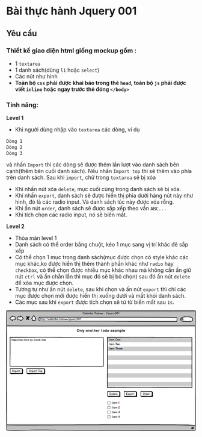 # Bài thực hành Jquery 001

## Yêu cầu

### Thiết kế giao diện html giống mockup gồm : 
- 1 `textarea`
- 1 danh sách(dùng `li` hoặc `select`)
- Các nút như hình
- **Toàn bộ `css` phải được khai báo trong thẻ `head`, toàn bộ `js` phải được viết `inline` hoặc ngay trước thẻ đóng `</body>`**

### Tính năng:
**Level 1**
- Khi người dùng nhập vào `textarea` các dòng, ví dụ
```
Dòng 1
Dòng 2
Dòng 3
```
và nhấn `Import` thì các dòng sẽ được thêm lần lượt vào danh sách bên cạnh(thêm bên cuối danh sách). Nếu nhấn `Import top` thì sẽ thêm vào phía trên danh sách. Sau khi `import`, chữ trong `textarea` sẽ bị xóa
- Khi nhấn nút xóa `delete`, mục cuối cùng trong danh sách sẽ bị xóa.
- Khi nhấn `export`, danh sách sẽ được hiển thị phía dưới hàng nút này như hình, đó là các radio input. Và danh sách lúc này được xóa rỗng.
- Khi ấn nút `order`, danh sách sẽ được sắp xếp theo vần `ABC...` 
- Khi tích chọn các radio input, nó sẽ biến mất.

**Level 2**
- Thỏa mãn level 1
- Danh sách có thể order bằng chuột, kéo 1 mục sang vị trí khác đẻ sắp xếp
- Có thể chọn 1 mục trong danh sách(mục được chọn có style khác các mục khác,ko được hiển thị thêm thành phần khác như `radio` hay `checkbox`,  có thể chọn được nhiều mục khác nhau mà không cần ấn giữ nút `ctrl` và ấn chẵn lần thì mục đó sẽ bị bỏ chọn) sau đó ấn nút `delete` để xóa mục được chọn.
- Tương tự như ấn nút `delete`, sau khi chọn và ấn nút `export` thì chỉ các mục được chọn mới được hiển thị xuống dưới và mất khỏi danh sách.
- Các mục sau khi `export` được tích chọn sẽ từ từ biến mất sau `1s`.

![Hình mockup](jquery001.png)